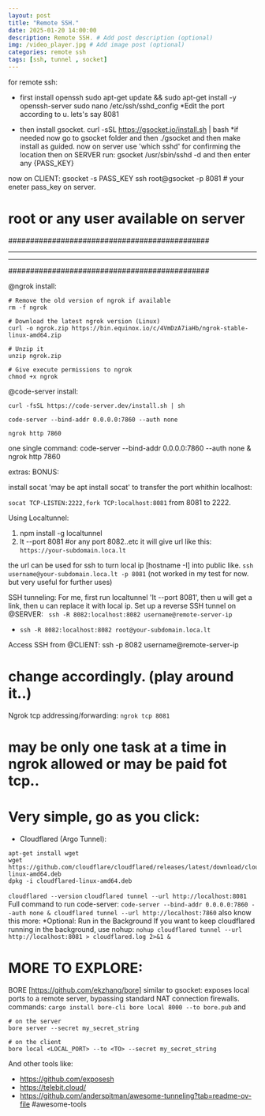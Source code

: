 ```yaml
---
layout: post
title: "Remote SSH."
date: 2025-01-20 14:00:00
description: Remote SSH. # Add post description (optional)
img: /video_player.jpg # Add image post (optional)
categories: remote ssh
tags: [ssh, tunnel , socket]
---
```


for remote ssh:
- first install openssh
sudo apt-get update && sudo apt-get install -y openssh-server
sudo nano /etc/ssh/sshd_config
*Edit the port according to u. lets's say 8081

- then install gsocket.
curl -sSL https://gsocket.io/install.sh | bash
*if needed now go to gsocket folder and then ./gsocket and then make install as guided.
now on server use 'which sshd' for confirming the location
then on SERVER run:
gsocket /usr/sbin/sshd -d
and then enter any {PASS_KEY}

now on CLIENT:
gsocket -s PASS_KEY ssh root@gsocket -p 8081 # your eneter pass_key on server.
# root or any user available on server

##############################################
<hr />
<hr />
##############################################

@ngrok install:
```
# Remove the old version of ngrok if available
rm -f ngrok

# Download the latest ngrok version (Linux)
curl -o ngrok.zip https://bin.equinox.io/c/4VmDzA7iaHb/ngrok-stable-linux-amd64.zip

# Unzip it
unzip ngrok.zip

# Give execute permissions to ngrok
chmod +x ngrok
```

@code-server install:
```
curl -fsSL https://code-server.dev/install.sh | sh

code-server --bind-addr 0.0.0.0:7860 --auth none

ngrok http 7860
```

one single command:
code-server --bind-addr 0.0.0.0:7860 --auth none & ngrok http 7860

extras:
BONUS:

install socat 'may be apt install socat'
 to transfer the port whithin localhost:

``` socat TCP-LISTEN:2222,fork TCP:localhost:8081 ``` 
from 8081 to 2222.

Using Localtunnel:
1. npm install -g localtunnel
2. lt --port 8081    #or any port 8082..etc
 it will give url like this:
  `https://your-subdomain.loca.lt`

the url can be used for ssh to turn local ip [hostname -I] into public like.
 `` ssh username@your-subdomain.loca.lt -p 8081 ``
(not worked in my test for now. but very useful for further uses)

 SSH tunneling:
 For me, first run localtunnel 'It --port 8081', then u will get a link, then u can replace it with local ip.
 Set up a reverse SSH tunnel on @SERVER:
` ssh -R 8082:localhost:8082 username@remote-server-ip`
- `ssh -R 8082:localhost:8082 root@your-subdomain.loca.lt`
  
Access SSH from @CLIENT:
ssh -p 8082 username@remote-server-ip
# change accordingly.   (play around it..)

Ngrok tcp addressing/forwarding:
 `ngrok tcp 8081`
# may be only one task at a time in ngrok allowed or may be paid fot tcp..


# Very simple, go as you click:
* Cloudflared (Argo Tunnel):
```
apt-get install wget
wget https://github.com/cloudflare/cloudflared/releases/latest/download/cloudflared-linux-amd64.deb
dpkg -i cloudflared-linux-amd64.deb
```
` cloudflared --version `
`` cloudflared tunnel --url http://localhost:8081 ``
Full command to run code-server:
` code-server --bind-addr 0.0.0.0:7860 --auth none & cloudflared tunnel --url http://localhost:7860 `
 also know this more:
*Optional: Run in the Background
If you want to keep cloudflared running in the background, use nohup:
` nohup cloudflared tunnel --url http://localhost:8081 > cloudflared.log 2>&1 & `

# MORE TO EXPLORE:
BORE [https://github.com/ekzhang/bore] similar to gsocket:
exposes local ports to a remote server, bypassing standard NAT connection firewalls.
commands:
`
cargo install bore-cli
bore local 8000 --to bore.pub
`
and 
```
# on the server
bore server --secret my_secret_string

# on the client
bore local <LOCAL_PORT> --to <TO> --secret my_secret_string
```
And other tools like:
- https://github.com/exposesh
- https://telebit.cloud/
- https://github.com/anderspitman/awesome-tunneling?tab=readme-ov-file #awesome-tools
